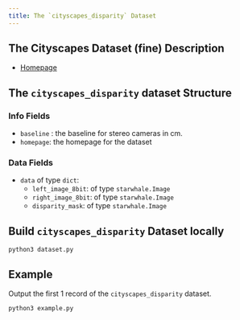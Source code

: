```yaml
---
title: The `cityscapes_disparity` Dataset
---
```


## The Cityscapes Dataset (fine) Description

- [Homepage](https://www.cityscapes-dataset.com/)

## The `cityscapes_disparity` dataset Structure

### Info Fields

- `baseline` : the baseline for stereo cameras in cm.
- `homepage`: the homepage for the dataset

### Data Fields

- `data` of type `dict`:
    - `left_image_8bit`: of type `starwhale.Image`
    - `right_image_8bit`: of type `starwhale.Image`
    - `disparity_mask`: of type `starwhale.Image`

## Build `cityscapes_disparity` Dataset locally

```shell
python3 dataset.py
```

## Example

Output the first 1 record of the `cityscapes_disparity` dataset.

```shell
python3 example.py
```
